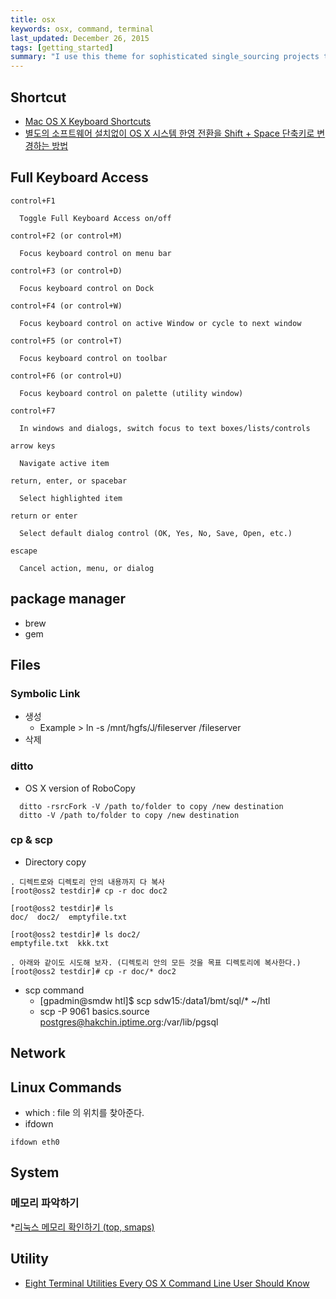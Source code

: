 ```yaml
---
title: osx
keywords: osx, command, terminal
last_updated: December 26, 2015
tags: [getting_started]
summary: "I use this theme for sophisticated single_sourcing projects that I work on as a professional technical writer."
---
```


## Shortcut
* [Mac OS X Keyboard Shortcuts](http://pc.net/resources/shortcuts/mac_os_x)
* [별도의 소프트웨어 설치없이 OS X 시스템 한영 전환을 Shift + Space 단축키로 변경하는 방법](http://macnews.tistory.com/297)


## Full Keyboard Access

```
control+F1

  Toggle Full Keyboard Access on/off

control+F2 (or control+M)

  Focus keyboard control on menu bar

control+F3 (or control+D)

  Focus keyboard control on Dock

control+F4 (or control+W)

  Focus keyboard control on active Window or cycle to next window

control+F5 (or control+T)

  Focus keyboard control on toolbar

control+F6 (or control+U)

  Focus keyboard control on palette (utility window)

control+F7

  In windows and dialogs, switch focus to text boxes/lists/controls

arrow keys

  Navigate active item

return, enter, or spacebar

  Select highlighted item

return or enter

  Select default dialog control (OK, Yes, No, Save, Open, etc.)

escape

  Cancel action, menu, or dialog
```

## package manager

* brew
* gem


## Files

### Symbolic Link

* 생성
  * Example > ln -s /mnt/hgfs/J/fileserver /fileserver
* 삭제

### ditto
* OS X version of RoboCopy

```
  ditto -rsrcFork -V /path to/folder to copy /new destination
  ditto -V /path to/folder to copy /new destination
```


### cp & scp
* Directory copy

```
. 디렉트로와 디렉토리 안의 내용까지 다 복사
[root@oss2 testdir]# cp -r doc doc2

[root@oss2 testdir]# ls
doc/  doc2/  emptyfile.txt

[root@oss2 testdir]# ls doc2/
emptyfile.txt  kkk.txt

. 아래와 같이도 시도해 보자. (디렉토리 안의 모든 것을 목표 디렉토리에 복사한다.)
[root@oss2 testdir]# cp -r doc/* doc2
```

* scp command
  * [gpadmin@smdw htl]$ scp sdw15:/data1/bmt/sql/* ~/htl
  * scp -P 9061 basics.source postgres@hakchin.iptime.org:/var/lib/pgsql


## Network

## Linux Commands
  * which : file 의 위치를 찾아준다.
  * ifdown

```
ifdown eth0
```

## System


### 메모리 파악하기

*[리눅스 메모리 확인하기 (top, smaps)](http://blog.naver.com/PostView.nhn?blogId=hermet&logNo=203507029&parentCategoryNo=&categoryNo=29&viewDate=&isShowPopularPosts=true&from=search)


## Utility

* [Eight Terminal Utilities Every OS X Command Line User Should Know](http://lifehacker.com/eight-terminal-utilities-every-os-x-command-line-user-s-1593793109)
